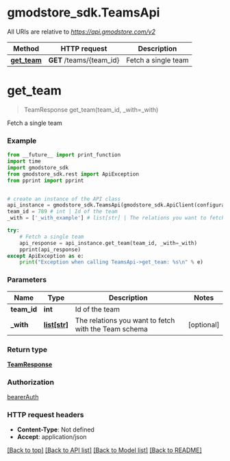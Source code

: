 # gmodstore_sdk.TeamsApi

All URIs are relative to *https://api.gmodstore.com/v2*

Method | HTTP request | Description
------------- | ------------- | -------------
[**get_team**](TeamsApi.md#get_team) | **GET** /teams/{team_id} | Fetch a single team

# **get_team**
> TeamResponse get_team(team_id, _with=_with)

Fetch a single team

### Example
```python
from __future__ import print_function
import time
import gmodstore_sdk
from gmodstore_sdk.rest import ApiException
from pprint import pprint


# create an instance of the API class
api_instance = gmodstore_sdk.TeamsApi(gmodstore_sdk.ApiClient(configuration))
team_id = 789 # int | Id of the team
_with = ['_with_example'] # list[str] | The relations you want to fetch with the Team schema (optional)

try:
    # Fetch a single team
    api_response = api_instance.get_team(team_id, _with=_with)
    pprint(api_response)
except ApiException as e:
    print("Exception when calling TeamsApi->get_team: %s\n" % e)
```

### Parameters

Name | Type | Description  | Notes
------------- | ------------- | ------------- | -------------
 **team_id** | **int**| Id of the team | 
 **_with** | [**list[str]**](str.md)| The relations you want to fetch with the Team schema | [optional] 

### Return type

[**TeamResponse**](TeamResponse.md)

### Authorization

[bearerAuth](../README.md#bearerAuth)

### HTTP request headers

 - **Content-Type**: Not defined
 - **Accept**: application/json

[[Back to top]](#) [[Back to API list]](../README.md#documentation-for-api-endpoints) [[Back to Model list]](../README.md#documentation-for-models) [[Back to README]](../README.md)

